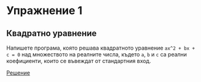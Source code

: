 Упражнение 1
============

Квадратно уравнение
-------------------

Напишете програма, която решава квадратното уравнение `ax^2 + bx + c = 0` над
множеството на реалните числа, където `a`, `b` и `c` са реални коефициенти,
които се въвеждат от стандартния вход.

[Решение](quadratic-equation.cpp)
